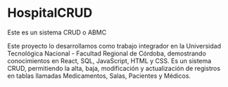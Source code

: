 # HospitalCRUD
Este es un sistema CRUD o ABMC

Este proyecto lo desarrollamos como trabajo integrador en la Universidad Tecnológica Nacional - Facultad Regional de Córdoba, demostrando conocimientos en React, SQL, JavaScript, HTML y CSS. Es un sistema CRUD, permitiendo la alta, baja, modificación y actualización de registros en tablas llamadas Medicamentos, Salas, Pacientes y Médicos.
